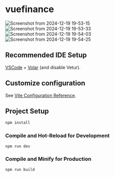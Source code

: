 # vuefinance

![Screenshot from 2024-12-19 19-53-15](https://github.com/user-attachments/assets/cfb7dd04-b604-4983-a583-a44aee43a27a)
![Screenshot from 2024-12-19 19-53-33](https://github.com/user-attachments/assets/7e48d7d8-f758-4c60-858d-a34645008023)
![Screenshot from 2024-12-19 19-54-03](https://github.com/user-attachments/assets/8f0e0acb-8f2c-4806-bb09-709c3456b6c9)
![Screenshot from 2024-12-19 19-54-25](https://github.com/user-attachments/assets/036fe0e3-dea1-4484-a676-d9b3e3689bd9)




## Recommended IDE Setup

[VSCode](https://code.visualstudio.com/) + [Volar](https://marketplace.visualstudio.com/items?itemName=Vue.volar) (and disable Vetur).

## Customize configuration

See [Vite Configuration Reference](https://vitejs.dev/config/).

## Project Setup

```sh
npm install
```

### Compile and Hot-Reload for Development

```sh
npm run dev
```

### Compile and Minify for Production

```sh
npm run build
```
